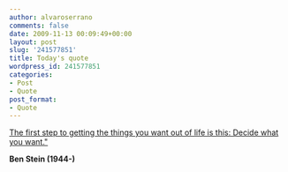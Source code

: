 ```yaml
---
author: alvaroserrano
comments: false
date: 2009-11-13 00:09:49+00:00
layout: post
slug: '241577851'
title: Today's quote
wordpress_id: 241577851
categories:
- Post
- Quote
post_format:
- Quote
---
```


[The first step to getting the things you want out of life is this: Decide what you want."](http://www.quotationspage.com/quote/25835.html)

**Ben Stein (1944-)**
